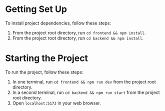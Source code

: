 # Getting Set Up

To install project dependencies, follow these steps:

1. From the project root directory, run `cd frontend && npm install`.
2. From the project root directory, run `cd backend && npm install`.

# Starting the Project

To run the project, follow these steps:

1. In one terminal, run `cd frontend && npm run dev` from the project root directory.
2. In a second terminal, run `cd backend && npm run start` from the project root directory.
3. Open `localhost:5173` in your web browser.
